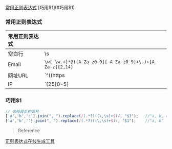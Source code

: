 [常用正则表达式](#常用正则表达式)
[巧用$1](#巧用$1)

### 常用正则表达式

| 常用正则表达式 |      |
| :--- | :---|
| 空白行 | \s|
|Email|`\w[-\w.+]*@([A-Za-z0-9][-A-Za-z0-9]+\.)+[A-Za-z]{2,14}`|
|网址URL|`^((https|http|ftp|rtsp|mms)?:\/\/)[^\s]+`|
|IP|`(25[0-5]|2[0-4]\d|[0-1]\d{2}|[1-9]?\d)\.(25[0-5]|2[0-4]\d|[0-1]\d{2}|[1-9]?\d)\.(25[0-5]|2[0-4]\d|[0-1]\d{2}|[1-9]?\d)\.(25[0-5]|2[0-4]\d|[0-1]\d{2}|[1-9]?\d)`|

### 巧用$1

```javascript
// 去掉最后的逗号
['a','b','c'].join(", ").replace(/(.*?)((\,\s)+$)/, "$1");   //"a, b, c"
['a','b',''].join(", ").replace(/(.*?)((\,\s)+$)/, "$1");    //"a, b"  如果最后一个是空，去掉最后的逗号，用于避免最后一个字母是逗号
``` 

> Reference

[正则表达式在线生成工具](http://tools.jb51.net/regex/create_reg)
